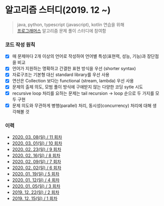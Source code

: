 # 알고리즘 스터디(2019. 12 ~)
> java, python, typescript (javascript), kotlin 연습을 위해  
> [프로그래머스](http://programmers.co.kr) 알고리즘 문제 풀이 스터디에 참여함

### 코드 작성 원칙 

- [x] 매 문제마다 2개 이상의 언어로 작성하여 언어별 특성(표현력, 성능, 기능)과 장단점을 비교
- [x] 언어가 지원하는 명확하고 간결한 표현 방식을 우선 (shorter syntax)
- [x] 자료구조는 기본형 대신 standard library를 우선 사용 
- [x] 연산은 Collection 보다는 functional (stream, lambda) 우선 사용
- [x] 문제의 출제 의도, 모범 풀이 방식에 구애받지 않는 다양한 코딩 sytle 시도
- [x] recursive loop 처리를 요하는 문제는 tail recursion -> loop 순으로 두 가지를 모두 구현
- [x] 문제 의도와 무관하게 병행(parallel) 처리, 동시성(concurrency) 처리에 대해 생각해볼 것

### 이력

* [2020. 03. 08(일) / 11 회차](./_11_/_note.md)  
* [2020. 03. 01(일) / 10 회차](./_10_/_note.md)  
* [2020. 02. 23(일) / 9 회차](./_09_/_note.md)  
* [2020. 02. 16(일) / 8 회차](./_08_/_note.md)  
* [2020. 02. 09(일) / 7 회차](./_07_/_note.md)  
* [2020. 02. 02(일) / 6 회차](./_06_/_note.md)  
* [2020. 01. 19(일) / 5 회차](./_05_/_note.md)  
* [2020. 01. 12(일) / 4 회차](./_04_/_note.md)  
* [2020. 01. 05(일) / 3 회차](./_03_/_note.md)  
* [2019. 12. 22(일) / 2 회차](./_02_/_note.md)  
* [2019. 12. 15(일) / 1 회차](./_01_/_note.md)  

